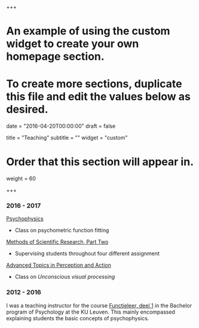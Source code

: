 +++
# An example of using the custom widget to create your own homepage section.
# To create more sections, duplicate this file and edit the values below as desired.

date = "2016-04-20T00:00:00"
draft = false

title = "Teaching"
subtitle = ""
widget = "custom"

# Order that this section will appear in.
weight = 60

+++

### 2016 - 2017

[Psychophysics](https://onderwijsaanbod.kuleuven.be/syllabi/e/P0Q44AE.htm)

- Class on psychometric function fitting 

[Methods of Scientific Research,  Part Two](https://onderwijsaanbod.kuleuven.be/syllabi/e/P0Q02AE.htm)

- Supervising students throughout four different assignment 
    
[Advanced Topics in Perception and Action](https://onderwijsaanbod.kuleuven.be/syllabi/e/P0R71AE.htm)

- Class on *Unconscious visual processing* 

### 2012 - 2016

I was a teaching instructor for the course [Functieleer, deel 1](https://onderwijsaanbod.kuleuven.be/syllabi/n/P0M01AN.htm) in the Bachelor program of Psychology at the KU Leuven. This mainly encompassed explaining students the basic concepts of psychophysics.